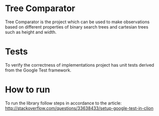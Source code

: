 # Tree Comparator

Tree Comparator is the project which can be used to make observations based on different properties of binary search trees and
cartesian trees such as height and width.

# Tests

To verify the correctness of implementations project has unit tests derived from the Google Test framework.

# How to run

To run the library follow steps in accordance to the article: http://stackoverflow.com/questions/33638433/setup-google-test-in-clion
